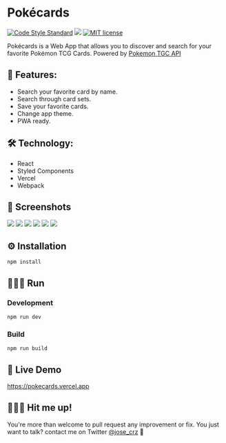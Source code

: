 #  Pokécards
[![Code Style Standard](https://camo.githubusercontent.com/d0f65430681b67b7104f6130ada8c098ec5f66ba/68747470733a2f2f696d672e736869656c64732e696f2f62616467652f636f64652532307374796c652d7374616e646172642d627269676874677265656e2e7376673f7374796c653d666c6174)](https://github.com/standard/standard)
![](https://www.repostatus.org/badges/latest/wip.svg)
[![MIT license](https://img.shields.io/badge/License-MIT-blue.svg)](https://lbesson.mit-license.org/)

Pokécards is a Web App that allows you to discover and search for your favorite Pokémon TCG Cards. Powered by [Pokemon TGC API](https://pokemontcg.io)

## 🧨 Features:

* Search your favorite card by name.
* Search through card sets.
* Save your favorite cards.
* Change app theme.
* PWA ready.

## 🛠 Technology:
* React
* Styled Components
* Vercel
* Webpack

## 📸 Screenshots
![](https://jose-stuff.s3.us-east-2.amazonaws.com/Pokecards/pokecards-1.png)
![](https://jose-stuff.s3.us-east-2.amazonaws.com/Pokecards/pokecards-3.png)
![](https://jose-stuff.s3.us-east-2.amazonaws.com/Pokecards/pokecards-2.png)
![](https://jose-stuff.s3.us-east-2.amazonaws.com/Pokecards/pokecards-5.png)
![](https://jose-stuff.s3.us-east-2.amazonaws.com/Pokecards/pokecards-6.png)
![](https://jose-stuff.s3.us-east-2.amazonaws.com/Pokecards/pokecards-4.png)

## ⚙️ Installation

```
npm install
```

## 🏃🏻‍♂️ Run

### Development

```
npm run dev
```

### Build

```
npm run build
```

## 📱 Live Demo

https://pokecards.vercel.app

## 👨🏻‍💻 Hit me up!
You're more than welcome to pull request any improvement or fix. You just want to talk? contact me on Twitter [@jose_crz](https://twitter.com/Jose_Crz) 😬
